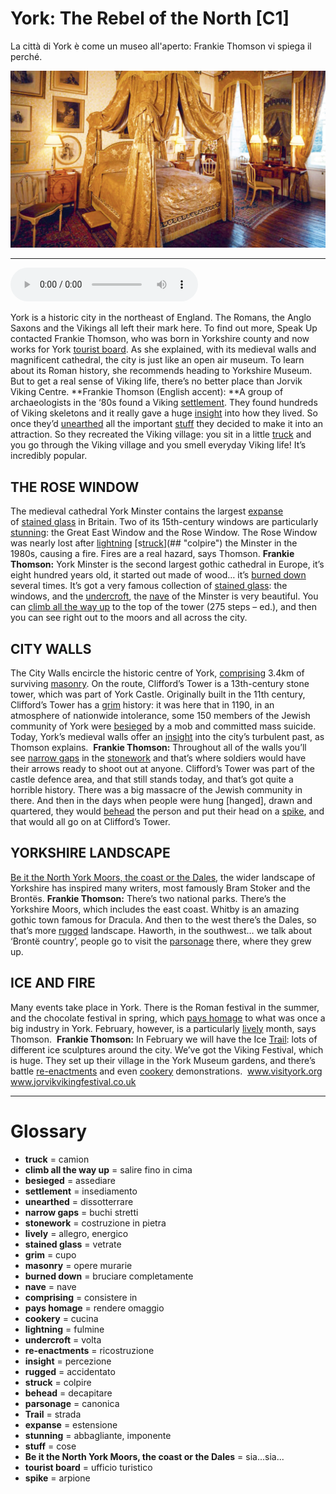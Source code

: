 # York: The Rebel of the North   [C1]

La città di York è come un museo all'aperto: Frankie Thomson vi spiega il perché.

![](York%20The%20Rebel%20of%20the%20North.jpg)

--------------

<div>
<audio controls autoplay>
    <source src="https://raw.githubusercontent.com/dartie/speakup/main/2023-01/York%20The%20Rebel%20of%20the%20North.mp3" type="audio/mpeg">
</audio>
</div>


York is a historic city in the northeast of England. The Romans, the Anglo Saxons and the Vikings all left their mark here. To find out more, Speak Up contacted Frankie Thomson, who was born in Yorkshire county and now works for York [tourist board](## "ufficio turistico"). As she explained, with its medieval walls and magnificent cathedral, the city is just like an open air museum. To learn about its Roman history, she recommends heading to Yorkshire Museum. But to get a real sense of Viking life, there’s no better place than Jorvik Viking Centre.
**Frankie Thomson (English accent): **A group of archaeologists in the ‘80s found a Viking [settlement](## "insediamento"). They found hundreds of Viking skeletons and it really gave a huge [insight](## "percezione") into how they lived. So once they’d [unearthed](## "dissotterrare") all the important [stuff](## "cose") they decided to make it into an attraction. So they recreated the Viking village: you sit in a little [truck](## "camion") and you go through the Viking village and you smell everyday Viking life! It’s incredibly popular.

## THE ROSE WINDOW
The medieval cathedral York Minster contains the largest [expanse](## "estensione") of [stained glass](## "vetrate") in Britain. Two of its 15th-century windows are particularly [stunning](## "abbagliante, imponente"): the Great East Window and the Rose Window. The Rose Window was nearly lost after [lightning](## "fulmine") [s[truck](## "camion")](## "colpire") the Minster in the 1980s, causing a fire. Fires are a real hazard, says Thomson.
**Frankie Thomson:** York Minster is the second largest gothic cathedral in Europe, it’s eight hundred years old, it started out made of wood… it’s [burned down](## "bruciare completamente") several times. It’s got a very famous collection of [stained glass](## "vetrate"): the windows, and the [undercroft](## "volta"), the [nave](## "nave") of the Minster is very beautiful. You can [climb all the way up](## "salire fino in cima") to the top of the tower (275 steps – ed.), and then you can see right out to the moors and all across the city.

## CITY WALLS
The City Walls encircle the historic centre of York, [comprising](## "consistere in") 3.4km of surviving [masonry](## "opere murarie"). On the route, Clifford’s Tower is a 13th-century stone tower, which was part of York Castle. Originally built in the 11th century, Clifford’s Tower has a [grim](## "cupo") history: it was here that in 1190, in an atmosphere of nationwide intolerance, some 150 members of the Jewish community of York were [besieged](## "assediare") by a mob and committed mass suicide. Today, York’s medieval walls offer an [insight](## "percezione") into the city’s turbulent past, as Thomson explains. 
**Frankie Thomson:** Throughout all of the walls you’ll see [narrow gaps](## "buchi stretti") in the [stonework](## "costruzione in pietra") and that’s where soldiers would have their arrows ready to shoot out at anyone. Clifford’s Tower was part of the castle defence area, and that still stands today, and that’s got quite a horrible history. There was a big massacre of the Jewish community in there. And then in the days when people were hung [hanged], drawn and quartered, they would [behead](## "decapitare") the person and put their head on a [spike](## "arpione"), and that would all go on at Clifford’s Tower.

## YORKSHIRE LANDSCAPE
[Be it the North York Moors, the coast or the Dales](## "sia...sia..."), the wider landscape of Yorkshire has inspired many writers, most famously Bram Stoker and the Brontës.
**Frankie Thomson:** There’s two national parks. There’s the Yorkshire Moors, which includes the east coast. Whitby is an amazing gothic town famous for Dracula. And then to the west there’s the Dales, so that’s more [rugged](## "accidentato") landscape. Haworth, in the southwest… we talk about ‘Brontë country’, people go to visit the [parsonage](## "canonica") there, where they grew up.

## ICE AND FIRE
Many events take place in York. There is the Roman festival in the summer, and the chocolate festival in spring, which [pays homage](## "rendere omaggio") to what was once a big industry in York. February, however, is a particularly [lively](## "allegro, energico") month, says Thomson. 
**Frankie Thomson:** In February we will have the Ice [Trail](## "strada"): lots of different ice sculptures around the city. We’ve got the Viking Festival, which is huge. They set up their village in the York Museum gardens, and there’s battle [re-enactments](## "ricostruzione") and even [cookery](## "cucina") demonstrations. 
www.visityork.org
www.jorvikvikingfestival.co.uk

--------------

<div style = "display:block; clear:both; page-break-after:always;"></div>

# Glossary
* **truck** = camion
* **climb all the way up** = salire fino in cima
* **besieged** = assediare
* **settlement** = insediamento
* **unearthed** = dissotterrare
* **narrow gaps** = buchi stretti
* **stonework** = costruzione in pietra
* **lively** = allegro, energico
* **stained glass** = vetrate
* **grim** = cupo
* **masonry** = opere murarie
* **burned down** = bruciare completamente
* **nave** = nave
* **comprising** = consistere in
* **pays homage** = rendere omaggio
* **cookery** = cucina
* **lightning** = fulmine
* **undercroft** = volta
* **re-enactments** = ricostruzione
* **insight** = percezione
* **rugged** = accidentato
* **struck** = colpire
* **behead** = decapitare
* **parsonage** = canonica
* **Trail** = strada
* **expanse** = estensione
* **stunning** = abbagliante, imponente
* **stuff** = cose
* **Be it the North York Moors, the coast or the Dales** = sia...sia...
* **tourist board** = ufficio turistico
* **spike** = arpione
